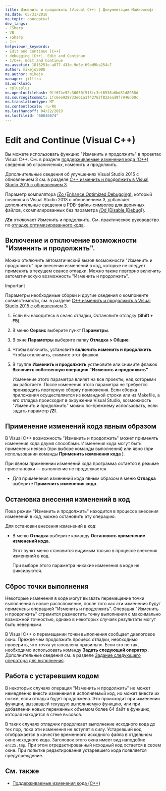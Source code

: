 ```yaml
---
title: Изменить и продолжить (Visual C++) | Документация Майкрософт
ms.date: 05/31/2018
ms.topic: conceptual
dev_langs:
- CSharp
- VB
- FSharp
- C++
helpviewer_keywords:
- Edit and Continue [C++]
- debugging [C++], Edit and Continue
- C/C++, Edit and Continue
ms.assetid: 1815251e-a877-433e-9e5e-69bd9ba254c7
author: mikejo5000
ms.author: mikejo
manager: jillfra
ms.workload:
- cplusplus
ms.openlocfilehash: 9ff67be52c36050f513fc3ef6530a6bd81d8988d
ms.sourcegitcommit: 1fc6ee928733e61a1f42782f832ead9f7946d00c
ms.translationtype: MT
ms.contentlocale: ru-RU
ms.lasthandoff: 04/22/2019
ms.locfileid: "60046674"
---
```

# <a name="edit-and-continue-visual-c"></a>Edit and Continue (Visual C++)
Вы можете использовать функцию "Изменить и продолжить" в проектах Visual C++. См. в разделе [поддерживаемые изменения кода (C++)](../debugger/supported-code-changes-cpp.md) сведения об ограничениях, изменить и продолжить.

Дополнительные сведения об улучшениях Visual Studio 2015 с обновлением 3 см. в разделе [C++ изменить и продолжить в Visual Studio 2015 с обновлением 3](https://devblogs.microsoft.com/cppblog/c-edit-and-continue-in-visual-studio-2015-update-3/).

 Параметр компилятора [/Zo (Enhance Optimized Debugging)](/cpp/build/reference/zo-enhance-optimized-debugging), который появился в Visual Studio 2013 с обновлением 3, добавляет дополнительные сведения в PDB-файлы символов для двоичных файлов, скомпилированных без параметра [/Od (Disable (Debug))](https://msdn.microsoft.com/library/aafb762y.aspx).

 **/Zo** отключает Изменить и продолжить. См. практическое руководство по [ отладке оптимизированного кода](../debugger/how-to-debug-optimized-code.md).

## <a name="BKMK_Enable_or_disable_automatic_invocation_of_Edit_and_Continue"></a> Включение и отключение возможности "Изменить и продолжить".
 Можно отключить автоматический вызов возможности "Изменить и продолжить" при внесении изменений в код, которые не следует применять в текущем сеансе отладки. Можно также повторно включить автоматическую возможность "Изменить и продолжить".

> [!IMPORTANT]
> Параметры необходимые сборки и другие сведения о компоненте совместимости, см. в разделе [ C++ изменить и продолжить в Visual Studio 2015 с обновлением 3](https://devblogs.microsoft.com/cppblog/c-edit-and-continue-in-visual-studio-2015-update-3/).

1. Если вы находитесь в сеанс отладки, Остановите отладку (**Shift + F5**).

2. В меню **Сервис** выберите пункт **Параметры**.

3. В окне **Параметры** выберите папку **Отладка > Общие**.

4. Чтобы включить, установите **включить изменить и продолжить**. Чтобы отключить, снимите этот флажок.

5. В группе **Изменить и продолжить** установите или снимите флажок **Включить собственную операцию "Изменить и продолжить"** .

   Изменение этого параметра влияет на все проекты, над которыми вы работаете. После изменения этого параметра не требуется производить повторную сборку приложения. Если сборка приложения осуществляется из командной строки или из Makefile, а его отладка происходит в окружении Visual Studio, возможность "Изменить и продолжить" можно по-прежнему использовать, если задать параметр **/ZI**.

## <a name="BKMK_How_to_apply_code_changes_explicitly"></a> Применение изменений кода явным образом
 В Visual C++ возможность "Изменить и продолжить" может применять изменения кода двумя способами. Изменения кода могут быть применены неявно (при выборе команды выполнения) или явно (при использовании команды **Применить изменения кода** ).

 При явном применении изменений кода программа остается в режиме приостановки — выполнение не продолжается.

- Для применения изменений кода явным образом в меню **Отладка** выберите **Применить изменения кода**.

## <a name="BKMK_How_to_stop_code_changes"></a> Остановка внесения изменений в код
 Пока режим "Изменить и продолжить" находится в процессе внесения изменений в код, можно остановить эту операцию.

 Для остановки внесения изменений в код:

- В меню **Отладка** выберите команду **Остановить применение изменений кода**.

  Этот пункт меню становится видимым только в процессе внесения изменений в код.

  При выборе этого параметра никакие изменения в коде не фиксируются.

## <a name="BKMK_How_to_reset_the_point_of_execution"></a> Сброс точки выполнения
 Некоторые изменения в коде могут вызвать перемещение точки выполнения в новое расположение, после того как эти изменения будут применены операцией "Изменить и продолжить". Операция "Изменить и продолжить" стремится разместить точку выполнения с максимально возможной точностью, однако в некоторых случаях результаты могут быть неверными.

 В Visual C++ о перемещении точки выполнения сообщает диалоговое окно. Прежде чем продолжить процесс отладки, необходимо проверить, что точка установлена правильно. Если это не так, необходимо использовать команду **Задать следующий оператор** . Дополнительные сведения см. в разделе [Задание следующего оператора для выполнения](https://msdn.microsoft.com/library/y740d9d3.aspx#BKMK_Set_the_next_statement_to_execute).

## <a name="BKMK_How_to_work_with_stale_code"></a> Работа с устаревшим кодом
 В некоторых случаях операция "Изменить и продолжить" не может немедленно внести изменения в исполняемый код, но может внести их позже, если отладка будет продолжена. Это происходит при изменении функции, вызвавшей текущую выполняемую функцию, или при добавлении новых переменных объемом более 64 байт в функцию, которая находится в стеке вызовов.

 В таких случаях отладчик продолжает выполнение исходного кода до тех пор, пока эти изменения не вступят в силу. Устаревший код отображается в качестве временного исходного файла в отдельном окне исходного кода. Заголовок этого окна имеет вид наподобие `enc25.tmp`. При этом отредактированный исходный код остается в своем окне. При попытке редактирования устаревшего кода появляется предупреждение.

## <a name="see-also"></a>См. также
- [Поддерживаемые изменения кода (C++)](../debugger/supported-code-changes-cpp.md)